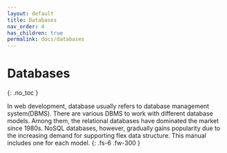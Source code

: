 ```yaml
---
layout: default
title: Databases
nav_order: 4
has_children: true
permalink: docs/databases
---
```


# Databases
{: .no_toc }

In web development, database usually refers to database management system(DBMS). There are various DBMS to work with different database models. Among them, the relational databases have dominated the market since 1980s. NoSQL databases, however, gradually gains popularity due to the increasing demand for supporting flex data structure. This manual includes one for each model.
{: .fs-6 .fw-300 }